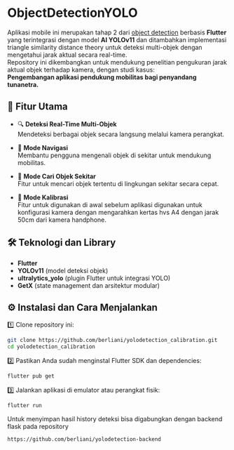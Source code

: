 # ObjectDetectionYOLO

Aplikasi mobile ini merupakan tahap 2 dari [object detection](https://github.com/berliani/ObjectDetectionYOLO) berbasis **Flutter** yang terintegrasi dengan model **AI YOLOv11** dan ditambahkan implementasi triangle similarity distance theory untuk deteksi multi-objek dengan mengetahui jarak aktual secara real-time.  
Repository ini dikembangkan untuk mendukung penelitian pengukuran jarak aktual objek terhadap kamera, dengan studi kasus:  
**Pengembangan aplikasi pendukung mobilitas bagi penyandang tunanetra.**

## 🚀 Fitur Utama

- 🔍 **Deteksi Real-Time Multi-Objek**  
  Mendeteksi berbagai objek secara langsung melalui kamera perangkat.

- 🧭 **Mode Navigasi**  
  Membantu pengguna mengenali objek di sekitar untuk mendukung mobilitas.

- 📌 **Mode Cari Objek Sekitar**  
  Fitur untuk mencari objek tertentu di lingkungan sekitar secara cepat.

- 🔎 **Mode Kalibrasi**  
  Fitur untuk digunakan di awal sebelum aplikasi digunakan untuk konfigurasi kamera dengan mengarahkan kertas hvs A4 dengan jarak 50cm dari kamera handphone.

## 🛠 Teknologi dan Library

- **Flutter**
- **YOLOv11** (model deteksi objek)
- **ultralytics_yolo** (plugin Flutter untuk integrasi YOLO)
- **GetX** (state management dan arsitektur modular)

## ⚙️ Instalasi dan Cara Menjalankan

1️⃣ Clone repository ini:
```bash
git clone https://github.com/berliani/yolodetection_calibration.git
cd yolodetection_calibration
```
2️⃣ Pastikan Anda sudah menginstal Flutter SDK dan dependencies:
```bash
flutter pub get
```
3️⃣ Jalankan aplikasi di emulator atau perangkat fisik:
```bash
flutter run
```

Untuk menyimpan hasil history deteksi bisa digabungkan dengan backend flask pada repository
```bash
https://github.com/berliani/yolodetection-backend
```
